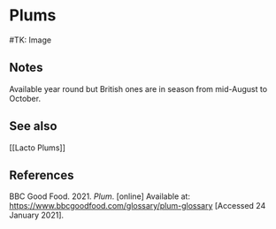 # Plums

#TK: Image

## Notes
Available year round but British ones are in season from mid-August to October.

## See also
[[Lacto Plums]]

## References

BBC Good Food. 2021. _Plum_. \[online\] Available at: <https://www.bbcgoodfood.com/glossary/plum-glossary> \[Accessed 24 January 2021\].
